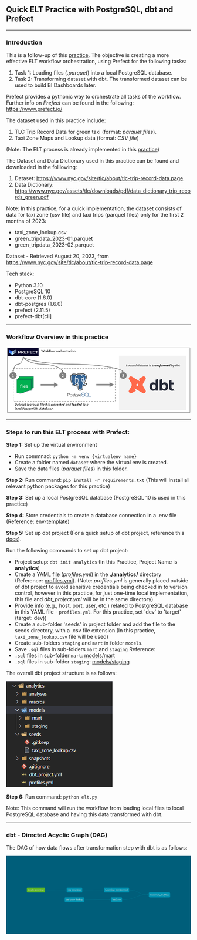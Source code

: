 ## Quick ELT Practice with PostgreSQL, dbt and Prefect
---

### Introduction
This is a follow-up of this [practice](https://github.com/DoThNg/Data-Engineering-Projects/tree/main/1_PostgreSQL_ETL). The objective is creating a more effective ELT workflow orchestration, using Prefect for the following tasks:
1. Task 1: Loading files (*.parquet*) into a local PostgreSQL database.
2. Task 2: Transforming dataset with dbt. The transformed dataset can be used to build BI Dashboards later.

Prefect provides a pythonic way to orchestrate all tasks of the workflow. Further info on *Prefect* can be found in the following: https://www.prefect.io/


The dataset used in this practice include:
1. TLC Trip Record Data for green taxi (format: *parquet files*).
2. Taxi Zone Maps and Lookup data (format: *CSV file*)

(Note: The ELT process is already implemented in this [practice](https://github.com/DoThNg/Data-Engineering-Projects/tree/main/1_PostgreSQL_ETL))

The Dataset and Data Dictionary used in this practice can be found and downloaded in the folllowing: 
1. Dataset: https://www.nyc.gov/site/tlc/about/tlc-trip-record-data.page
2. Data Dictionary: https://www.nyc.gov/assets/tlc/downloads/pdf/data_dictionary_trip_records_green.pdf

Note: In this practice, for a quick implementation, the dataset consists of data for taxi zone (csv file) and taxi trips (parquet files) only for the first 2 months of 2023:
- taxi_zone_lookup.csv
- green_tripdata_2023-01.parquet
- green_tripdata_2023-02.parquet 

Dataset - Retrieved August 20, 2023, from https://www.nyc.gov/site/tlc/about/tlc-trip-record-data.page

Tech stack:
- Python 3.10
- PostgreSQL 10
- dbt-core (1.6.0)
- dbt-postgres (1.6.0)
- prefect (2.11.5)
- prefect-dbt[cli]

---
### Workflow Overview in this practice

  ![workflow](https://github.com/DoThNg/Data-Engineering-Projects/blob/main/2_ELT_Prefect/docs/project_workflow.png)

---

### Steps to run this ELT process with Prefect:
**Step 1:** Set up the virtual environment
- Run commnad: `python -m venv {virtualenv name}` 
- Create a folder named `dataset` where the virtual env is created. 
- Save the data files (*parquet files*) in this folder. 

**Step 2:** Run command: `pip install -r requirements.txt` (This will install all relevant python packages for this practice)

**Step 3:** Set up a local PostgreSQL database (PostgreSQL 10 is used in this practice)

**Step 4:** Store credentials to create a database connection in a .env file (Reference: [env-template](https://github.com/DoThNg/Data-Engineering-Projects/blob/main/2_ELT_Prefect/env-template))

**Step 5:** Set up dbt project (For a quick setup of dbt project, reference this [docs](https://docs.getdbt.com/quickstarts/manual-install?step=2)). 

Run the following commands to set up dbt project: 
- Project setup: `dbt init analytics` (In this Practice, Project Name is **analytics**)
- Create a YAML file (*profiles.yml*) in the **./analytics/** directory (Reference: [profiles.yml](https://github.com/DoThNg/Data-Engineering-Projects/blob/main/2_ELT_Prefect/analytics/profiles.yml)). (Note: *profiles.yml* is generally placed outside of dbt project to avoid sensitive credentials being checked in to version control, however in this practice, for just one-time local implementation, this file and *dbt_project.yml* will be in the same directory)
- Provide info (e.g., host, port, user, etc.) related to PostgreSQL database in this YAML file - `profiles.yml`. For this practice, set 'dev' to 'target' (target: dev))
- Create a sub-folder 'seeds' in project folder and add the file to the seeds directory, with a .csv file extension (In this practice, `taxi_zone_lookup.csv` file will be used)
- Create sub-folders `staging` and `mart` in folder `models`.
- Save `.sql` files in sub-folders `mart` and `staging`
Reference:
 - `.sql` files in sub-folder `mart`: [models/mart](https://github.com/DoThNg/Data-Engineering-Projects/tree/main/2_ELT_Prefect/analytics/models/mart)
 - `.sql` files in sub-folder `staging`: [models/staging](https://github.com/DoThNg/Data-Engineering-Projects/tree/main/2_ELT_Prefect/analytics/models/staging)

The overall dbt project structure is as follows:

  ![dbt project structure](https://github.com/DoThNg/Data-Engineering-Projects/blob/main/2_ELT_Prefect/docs/dbt_project_structure.png)

**Step 6:** Run command: `python elt.py`

Note: This command will run the workflow from loading local files to local PostgreSQL database and having this data transformed with dbt.

---

### dbt - Directed Acyclic Graph (DAG) 
The DAG of how data flows after transformation step with dbt is as follows:

![dbt project dag](https://github.com/DoThNg/Data-Engineering-Projects/blob/main/1_PostgreSQL_ETL/docs/dbt-dag.png)

